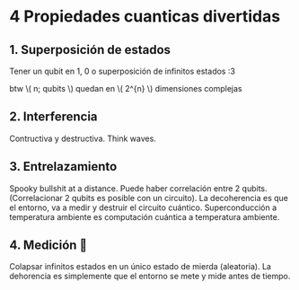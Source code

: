 # 4 Propiedades cuanticas divertidas

## 1. Superposición de estados

Tener un qubit en 1, 0 o superposición de infinitos estados :3

btw \\( n\; qubits \\) quedan en \\( 2^{n} \\) dimensiones complejas

## 2. Interferencia

Contructiva y destructiva. Think waves.

## 3. Entrelazamiento

Spooky bullshit at a distance. Puede haber correlación entre 2 qubits. (Correlacionar 2 qubits es posible con un circuito).
La decoherencia es que el entorno, va a medir y destruir el circuito cuántico. 
Superconducción a temperatura ambiente es computación cuántica a temperatura ambiente.

## 4. Medición  🫠

Colapsar infinitos estados en un único estado de mierda (aleatoria). La dehorencia es simplemente que el entorno se mete y mide antes de tiempo.

